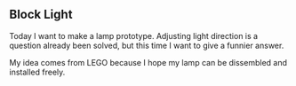## Block Light

Today I want to make a lamp prototype. Adjusting light direction is a question already been solved, but this time I want to give a funnier answer. 

My idea comes from LEGO because I hope my lamp can be dissembled and installed freely.
